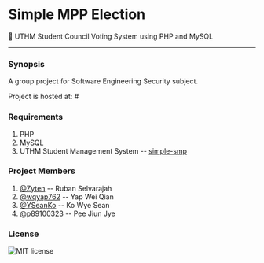 # Simple MPP Election
:school: UTHM Student Council Voting System using PHP and MySQL
***
### Synopsis

A group project for Software Engineering Security subject. 

Project is hosted at: #

### Requirements

1. PHP
2. MySQL
3. UTHM Student Management System -- [simple-smp](http://github.com/Zyten/simple-smp "simple-smp by Zyten")

### Project Members

1. [@Zyten](http://github.com/Zyten "Ruban Selvarajah") -- Ruban Selvarajah
2. [@wqyap762](http://github.com/wqyap762 "Wei Qian") -- Yap Wei Qian
3. [@YSeanKo](http://github.com/YSeanKo "Sean Ko") -- Ko Wye Sean
4. [@p89100323](http://github.com/p89100323 "Jiun Jye") -- Pee Jiun Jye

### License

![MIT license](https://img.shields.io/npm/l/express.svg)
